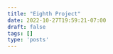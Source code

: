 ```yaml
---
title: "Eighth Project"
date: 2022-10-27T19:59:21-07:00
draft: false
tags: []
type: 'posts'
---
```


